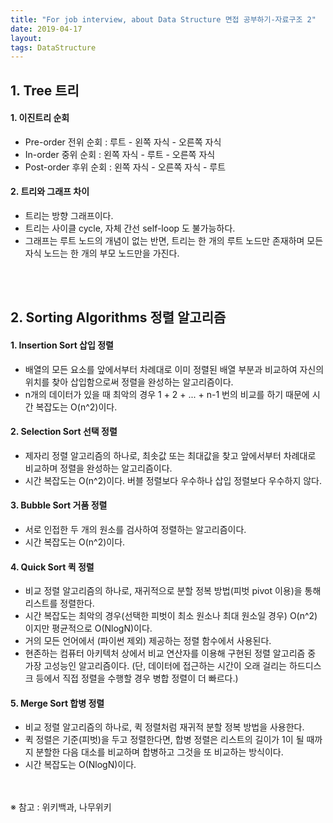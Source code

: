 ```yaml
---
title: "For job interview, about Data Structure 면접 공부하기-자료구조 2"
date: 2019-04-17
layout:
tags: DataStructure
---
```


## 1. Tree 트리
#### 1. 이진트리 순회
- Pre-order 전위 순회 : 루트 - 왼쪽 자식 - 오른쪽 자식
- In-order 중위 순회 : 왼쪽 자식 - 루트 - 오른쪽 자식
- Post-order 후위 순회 : 왼쪽 자식 - 오른쪽 자식 - 루트

#### 2. 트리와 그래프 차이
- 트리는 방향 그래프이다.
- 트리는 사이클 cycle, 자체 간선 self-loop 도 불가능하다.
- 그래프는 루트 노드의 개념이 없는 반면, 트리는 한 개의 루트 노드만 존재하며 모든 자식 노드는 한 개의 부모 노드만을 가진다.

<br><br>
## 2. Sorting Algorithms 정렬 알고리즘
#### 1. Insertion Sort 삽입 정렬
- 배열의 모든 요소를 앞에서부터 차례대로 이미 정렬된 배열 부분과 비교하여 자신의 위치를 찾아 삽입함으로써 정렬을 완성하는 알고리즘이다.
- n개의 데이터가 있을 때 최악의 경우 1 + 2 + ... + n-1 번의 비교를 하기 때문에 시간 복잡도는 O(n^2)이다.

#### 2. Selection Sort 선택 정렬
- 제자리 정렬 알고리즘의 하나로, 최솟값 또는 최대값을 찾고 앞에서부터 차례대로 비교하며 정렬을 완성하는 알고리즘이다.
- 시간 복잡도는 O(n^2)이다. 버블 정렬보다 우수하나 삽입 정렬보다 우수하지 않다.

#### 3. Bubble Sort 거품 정렬
- 서로 인접한 두 개의 원소를 검사하여 정렬하는 알고리즘이다. 
- 시간 복잡도는 O(n^2)이다.

#### 4. Quick Sort 퀵 정렬
- 비교 정렬 알고리즘의 하나로, 재귀적으로 분할 정복 방법(피벗 pivot 이용)을 통해 리스트를 정렬한다. 
- 시간 복잡도는 최악의 경우(선택한 피벗이 최소 원소나 최대 원소일 경우) O(n^2)이지만 평균적으로 O(NlogN)이다.
- 거의 모든 언어에서 (파이썬 제외) 제공하는 정렬 함수에서 사용된다.
- 현존하는 컴퓨터 아키텍처 상에서 비교 연산자를 이용해 구현된 정렬 알고리즘 중 가장 고성능인 알고리즘이다. (단, 데이터에 접근하는 시간이 오래 걸리는 하드디스크 등에서 직접 정렬을 수행할 경우 병합 정렬이 더 빠르다.)

#### 5. Merge Sort 합병 정렬
- 비교 정렬 알고리즘의 하나로, 퀵 정렬처럼 재귀적 분할 정복 방법을 사용한다. 
- 퀵 정렬은 기준(피벗)을 두고 정렬한다면, 합병 정렬은 리스트의 길이가 1이 될 때까지 분할한 다음 대소를 비교하며 합병하고 그것을 또 비교하는 방식이다.
- 시간 복잡도는 O(NlogN)이다.


<br><br>
※ 참고 : 위키백과, 나무위키 

